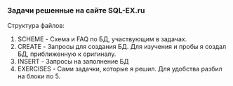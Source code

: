 ### Задачи решенные на сайте SQL-EX.ru
Структура файлов:
1. SCHEME - Схема и FAQ по БД, участвующим в задачах.
2. CREATE - Запросы для создания БД. Для изучения и пробы я создал БД, приближенную к оригиналу.
3. INSERT - Запросы на заполнение БД
4. EXERCISES - Сами задачки, которые я решил. Для удобства разбил на блоки по 5.